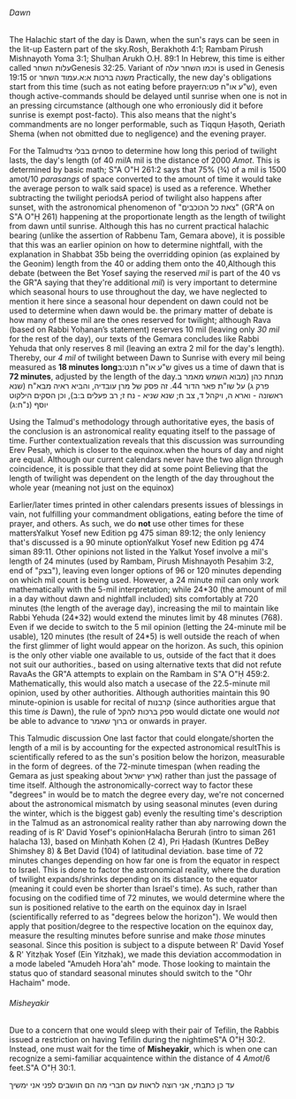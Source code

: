 ###### Dawn

The Halachic start of the day is Dawn, when the sun's rays can be seen in the lit-up Eastern part of the sky.<span class="footnote">Rosh, Berakhoth 4:1; Rambam Pirush Mishnayoth Yoma 3:1; Shulḥan Arukh O.Ḥ. 89:1</span> In Hebrew, this time is either called <span style="unicode-bidi: isolate;">עלות השחר</span><span class="footnote">Genesis 32:25. Variant of וכמו השחר עלה is used in Genesis 19:15</span> or <span style="unicode-bidi: isolate;">עמוד השחר</span>.<span class="footnote">משנה ברכות א:א</span> Practically, the new day's obligations start from this time (such as not eating before prayer<span class="footnote">ש"ע או"ח פט:ה</span>), even though active-commands should be delayed until sunrise when one is not in an pressing circumstance (although one who erroniously did it before sunrise is exempt post-facto). This also means that the night's commandments are no longer performable, such as Tiqqun Ḥaṣoth, Qeriath Shema (when not obmitted due to negligence) and the evening prayer.

For the Talmud<span class="footnote">פסחים בבלי צד</span> to determine how long this period of twilight lasts, the day's length (of 40 _mil_<span class="footnote">A mil is the distance of 2000 *Amot*. This is determined by basic math; S"A O"H 261:2 says that 75% (3&frasl;4) of a mil is 1500 amot</span>/10 *parasangs* of space converted to the amount of time it would take the average person to walk said space) is used as a reference. Whether subtracting the twilight periods<span class="footnote">A period of twilight also happens after sunset, with the astronomical phenomenon of "צאת כל הכוכבים" (GR"A on S"A O"Ḥ 261) happening at the proportionate length as the length of twilight from dawn until sunrise. Although this has no current practical halachic bearing (unlike the assertion of Rabbenu Tam, Gemara above), it is possible that this was an earlier opinion on how to determine nightfall, with the explanation in Shabbat 35b being the overridding opinion (as explained by the Geonim)</span> length from the 40 or adding them onto the 40,<span class="footnote">Although this debate (between the Bet Yosef saying the reserved <i>mil</i> is part of the 40 vs the GR"A saying that they're additional <i>mil</i>) is very important to determine which seasonal hours to use throughout the day, we have neglected to mention it here since a seasonal hour dependent on dawn could not be used to determine when dawn would be.</span> the primary matter of debate is how many of these mil are the ones reserved for twilight; although Rava (based on Rabbi Yoḥanan’s statement) reserves 10 mil (leaving only _30 mil_ for the rest of the day), our texts of the Gemara concludes like Rabbi Yehuda that only reserves 8 mil (leaving an extra 2 mil for the day's length). Thereby, our _4 mil_ of twilight between Dawn to Sunrise with every mil being measured as **18 minutes long**<span class="footnote">ש"ע או"ח תנט:ב</span> gives us a time of dawn that is **72 minutes**, adjusted by the length of the day.<span class="footnote">מנחת כהן (מבוא השמש מאמר ב פרק ג) על שו"ת פאר הדור 44. זה פסק של מרן עובדיה, והביא ראיה מבא"ח (שנא ראשונה - וארא ה, ויקהל ד, צב ח; שנא שניא - נח ז; רב פעלים ב:ב), וכן הסקים הילקוט יוסף (נ"ח:ג)</span>

Using the Talmud's methodology through authoritative eyes, the basis of the conclusion is an astronomical reality equating itself to the passage of time. Further contextualization reveals that this discussion was surrounding Erev Pesaḥ, which is closer to the equinox.<span class="footnote">when the hours of day and night are equal. Although our current calendars never have the two align through coincidence, it is possible that they did at some point</span> Believing that the length of twilight was dependent on the length of the day throughout the whole year (meaning not just on the equinox)

Earlier/later times printed in other calendars presents issues of blessings in vain, not fulfilling your commandment obligations, eating before the time of prayer, and others. As such, we do **not** use other times for these matters<span class="footnote">Yalkut Yosef new Edition pg 475 siman 89:12</span>; the only leniency that's discussed is a 90 minute option<span class="footnote">Yalkut Yosef new Edition pg 474 siman 89:11. Other opinions not listed in the Yalkut Yosef involve a mil's length of 24 minutes (used by Rambam, Pirush Mishnayoth Pesaḥim 3:2, end of "בצק"), leaving even longer options of 96 or 120 minutes depending on which mil count is being used. However, a 24 minute mil can only work mathematically with the 5-mil interpretation; while 24\*30 (the amount of mil in a day without dawn and nightfall included) sits comfortably at 720 minutes (the length of the average day), increasing the mil to maintain like Rabbi Yehuda (24\*32) would extend the minutes limit by 48 minutes (768). Even if we decide to switch to the 5 mil opinion (letting the 24-minute mil be usable), 120 minutes (the result of 24\*5) is well outside the reach of when the first glimmer of light would appear on the horizon. As such, this opinion is the only other viable one available to us, outside of the fact that it does not suit our authorities.</span>, based on using alternative texts that did not refute Rava<span class="footnote">As the GR"A attempts to explain on the Rambam in S"A O"Ḥ 459:2</span>. Mathematically, this would also match a usecase of the 22.5-minute mil opinion, used by other authorities. Although authorities maintain this 90 minute-opinion is usable for recital of קרבנות (since authorities argue that this time *is* Dawn), the rule of ספק ברכות להקל would dictate one would *not* be able to advance to ברוך שאמר or onwards in prayer.

This Talmudic discussion One last factor that could elongate/shorten the length of a mil is by accounting for the expected astronomical result<span class="footnote">This is scientifically refered to as the sun's position below the horizon, measurable in the form of degrees.</span> of the 72-minute timespan (when reading the Gemara as just speaking about ארץ ישראל) rather than just the passage of time itself. Although the astronomically-correct way to factor these "degrees" in would be to match the degree every day, we're not concerned about the astronomical mismatch by using seasonal minutes (even during the winter, which is the biggest gab) evenly the resulting time's description in the Talmud as an astronomical reality rather than aby narrowing down the reading of  is R' David Yosef's opinion<span class="footnote">Halacha Berurah (intro to siman 261 halacha 13), based on Minḥath Kohen (2 4), Pri Ḥadash (Kuntres DeBey Shimshey 8) & Bet David (104)</span> of latitudinal deviation. base time of 72 minutes changes depending on how far one is from the equator in respect to Israel. This is done to factor the astronomical reality, where the duration of twilight expands/shrinks depending on its distance to the equator (meaning it could even be shorter than Israel's time). As such, rather than focusing on the codified time of 72 minutes, we would determine where the sun is positioned relative to the earth on the equinox day in Israel (scientifically referred to as "degrees below the horizon"). We would then apply that position/degree to the respective location on the equinox day, measure the resulting minutes before sunrise and make _those_ minutes seasonal. Since this position is subject to a dispute between R' David Yosef & R' Yitzḥak Yosef (Ein Yitzhak), we made this deviation accommodation in a mode labeled "Amudeh Hora'ah" mode. Those looking to maintain the status quo of standard seasonal minutes should switch to the "Ohr Hachaim" mode.

###### Misheyakir

Due to a concern that one would sleep with their pair of Tefilin, the Rabbis issued a restriction on having Tefilin during the nightime<span class="footnote">S"A O"Ḥ 30:2</span>. Instead, one must wait for the time of **Misheyakir**, which is when one can recognize a semi-familiar acquaintence within the distance of 4 *Amot*/6 feet.<span class="footnote">S"A O"Ḥ 30:1</span>.

עד כן כתבתי, אני רוצה לראות עם חברי מה הם חושבים לפני אני ימשיך
<!-- A codified measurement for this time is subject to a wide spectrum of ranges. However, the o -->